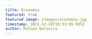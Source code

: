 ```yaml
---
title: Economia
featured: true
featured image: /images/economie.jpg
timestamp: 2022-12-28T10:33:05.935Z
author: Mihnea Butiurca
---
```

